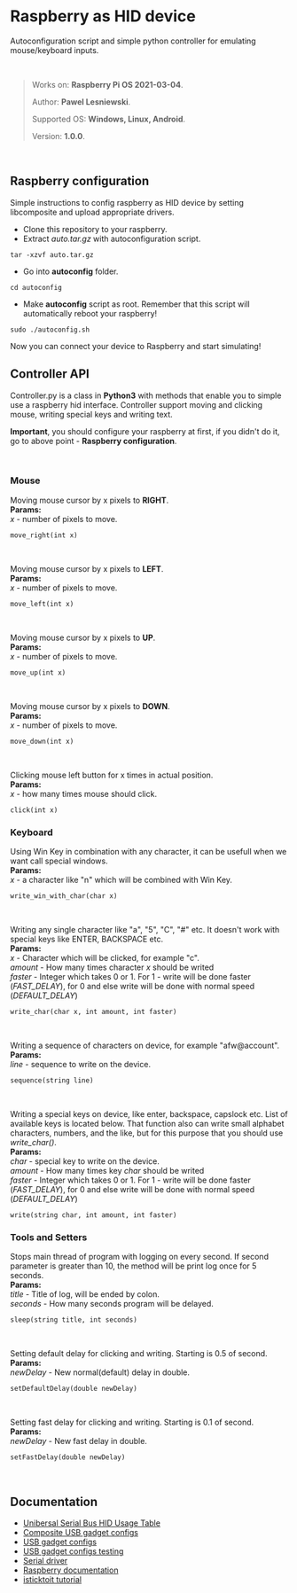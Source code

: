 # Raspberry as HID device

Autoconfiguration script and simple python controller for emulating mouse/keyboard inputs.

</br>

> Works on: **Raspberry Pi OS 2021-03-04**.
>
> Author: **Pawel Lesniewski**.
>
> Supported OS: **Windows, Linux, Android**.
>
> Version: **1.0.0**.


</br>

## Raspberry configuration

Simple instructions to config raspberry as HID device by setting libcomposite and upload appropriate drivers.

- Clone this repository to your raspberry.
- Extract *auto.tar.gz* with autoconfiguration script.
```
tar -xzvf auto.tar.gz 
```
- Go into **autoconfig** folder.
```
cd autoconfig
```
- Make **autoconfig** script as root. Remember that this script will automatically reboot your raspberry!
```
sudo ./autoconfig.sh
```

Now you can connect your device to Raspberry and start simulating!

## Controller API

Controller.py is a class in **Python3** with methods that enable you to simple use a raspberry hid interface.
Controller support moving and clicking mouse, writing special keys and writing text.

**Important**, you should configure your raspberry at first, if you didn't do it, go to above point - **Raspberry configuration**.

</br>

### Mouse


Moving mouse cursor by x pixels to **RIGHT**. </br>
**Params:**</br>
*x* - number of pixels to move.
``` 
move_right(int x)
```

</br>

Moving mouse cursor by x pixels to **LEFT**. </br>
**Params:**</br>
*x* - number of pixels to move.
``` 
move_left(int x)
```

</br>

Moving mouse cursor by x pixels to **UP**. </br>
**Params:**</br>
*x* - number of pixels to move.
``` 
move_up(int x)
```

</br>

Moving mouse cursor by x pixels to **DOWN**. </br>
**Params:**</br>
*x* - number of pixels to move.
``` 
move_down(int x)
```

</br>

Clicking mouse left button for x times in actual position. </br>
**Params:**</br>
*x* - how many times mouse should click.
``` 
click(int x)
```

### Keyboard


Using Win Key in combination with any character, it can be usefull when we want call special windows.</br>
**Params:**</br>
*x* - a character like "n" which will be combined with Win Key.
``` 
write_win_with_char(char x)
```
</br>

Writing any single character like "a", "5", "C", "#" etc.
It doesn't work with special keys like ENTER, BACKSPACE etc.</br>
**Params:**</br>
*x* - Character which will be clicked, for example "c".</br>
*amount* - How many times character *x* should be writed </br>
*faster* - Integer which takes 0 or 1. For 1 - write will be done faster (*FAST_DELAY*), for 0 and else write will be done with normal speed (*DEFAULT_DELAY*)
``` 
write_char(char x, int amount, int faster)
```
</br>

Writing a sequence of characters on device, for example "afw@account".</br>
**Params:**</br>
*line* - sequence to write on the device.
``` 
sequence(string line)
```
</br>

Writing a special keys on device, like enter, backspace, capslock etc. 
List of available keys is located below.
That function also can write small alphabet characters, numbers, and the like, but for this purpose that you should use *write_char()*.</br>
**Params:**</br>
*char* - special key to write on the device.</br>
*amount* - How many times key *char* should be writed </br>
*faster* - Integer which takes 0 or 1. For 1 - write will be done faster (*FAST_DELAY*), for 0 and else write will be done with normal speed (*DEFAULT_DELAY*)
``` 
write(string char, int amount, int faster)
```


### Tools and Setters

Stops main thread of program with logging on every second.
If second parameter is greater than 10, the method will be print log once for 5 seconds. </br>
**Params:**</br>
*title* - Title of log, will be ended by colon. </br>
*seconds* - How many seconds program will be delayed.
``` 
sleep(string title, int seconds)
```

</br>

Setting default delay for clicking and writing. Starting is 0.5 of second.</br>
**Params:**</br>
*newDelay* - New normal(default) delay in double.
```
setDefaultDelay(double newDelay)
```

</br>

Setting fast delay for clicking and writing. Starting is 0.1 of second.</br>
**Params:**</br>
*newDelay* - New fast delay in double.
```
setFastDelay(double newDelay)
```
</br>

## Documentation 

- [Unibersal Serial Bus HID Usage Table](https://www.usb.org/sites/default/files/documents/hut1_12v2.pdf)
- [Composite USB gadget configs](https://wiki.tizen.org/USB/Linux_USB_Layers/Configfs_Composite_Gadget/Usage_eq._to_g_hid.ko)
- [USB gadget configs](https://www.kernel.org/doc/Documentation/usb/gadget_configfs.txt)
- [USB gadget configs testing](https://www.kernel.org/doc/Documentation/ABI/testing/configfs-usb-gadget)
- [Serial driver](https://www.kernel.org/doc/Documentation/usb/gadget_serial.txt)
- [Raspberry documentation](https://www.raspberrypi.org/documentation/)
- [isticktoit tutorial](https://www.isticktoit.net/?p=1383)




